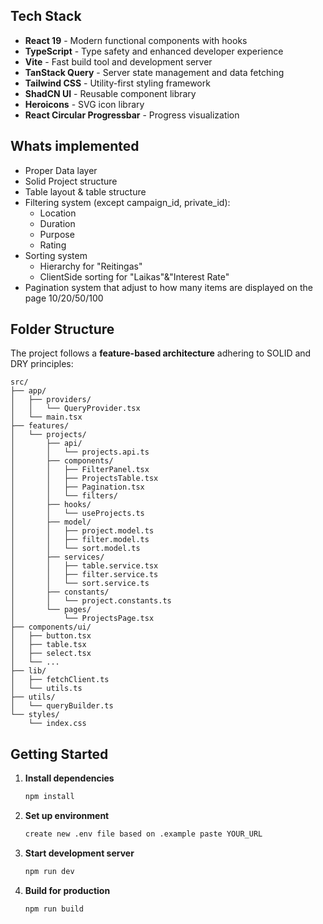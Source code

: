 ## Tech Stack

- **React 19** - Modern functional components with hooks
- **TypeScript** - Type safety and enhanced developer experience
- **Vite** - Fast build tool and development server
- **TanStack Query** - Server state management and data fetching
- **Tailwind CSS** - Utility-first styling framework
- **ShadCN UI** - Reusable component library
- **Heroicons** - SVG icon library
- **React Circular Progressbar** - Progress visualization

## Whats implemented 
 - Proper Data layer 
 - Solid Project structure 
 - Table layout & table structure
 - Filtering system (except campaign_id, private_id):
   - Location
   - Duration
   - Purpose
   - Rating
 - Sorting system
   - Hierarchy for "Reitingas"
   - ClientSide sorting for "Laikas"&"Interest Rate"
 - Pagination system that adjust to how many items are displayed on the page 10/20/50/100

## Folder Structure

The project follows a **feature-based architecture** adhering to SOLID and DRY principles:

```
src/
├── app/
│   ├── providers/
│   │   └── QueryProvider.tsx
│   └── main.tsx
├── features/
│   └── projects/
│       ├── api/
│       │   └── projects.api.ts
│       ├── components/
│       │   ├── FilterPanel.tsx
│       │   ├── ProjectsTable.tsx
│       │   ├── Pagination.tsx
│       │   └── filters/
│       ├── hooks/
│       │   └── useProjects.ts
│       ├── model/
│       │   ├── project.model.ts
│       │   ├── filter.model.ts
│       │   └── sort.model.ts
│       ├── services/
│       │   ├── table.service.tsx
│       │   ├── filter.service.ts
│       │   └── sort.service.ts
│       ├── constants/
│       │   └── project.constants.ts
│       └── pages/
│           └── ProjectsPage.tsx
├── components/ui/
│   ├── button.tsx
│   ├── table.tsx
│   ├── select.tsx
│   └── ...
├── lib/
│   ├── fetchClient.ts
│   └── utils.ts
├── utils/
│   └── queryBuilder.ts
└── styles/
    └── index.css
```

## Getting Started

1. **Install dependencies**
   ```bash
   npm install
   ```

2. **Set up environment**
   ```bash
   create new .env file based on .example paste YOUR_URL
   ```

3. **Start development server**
   ```bash
   npm run dev
   ```

4. **Build for production**
   ```bash
   npm run build
   ```